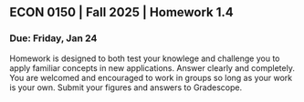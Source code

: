 

<div style="margin-top: -70px;"></div>

## ECON 0150 | Fall 2025 | Homework 1.4

### Due: Friday, Jan 24

Homework is designed to both test your knowlege and challenge you to apply familiar concepts in new applications. Answer clearly and completely. You are welcomed and encouraged to work in groups so long as your work is your own. Submit your figures and answers to Gradescope.

